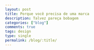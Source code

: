 ```yaml
---
layout: post
title: Porque você precisa de uma marca
description: Talvez pareça bobagem
categories: ["blog"]
comments: true
tags: design
type: single
permalink: /blog/:title/
---
```

